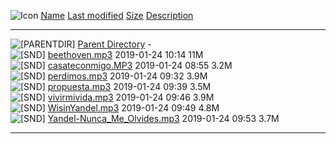 <img src="/icons/blank.gif" alt="Icon "> <a href="?C=N;O=D">Name</a>                        <a href="?C=M;O=A">Last modified</a>      <a href="?C=S;O=A">Size</a>  <a href="?C=D;O=A">Description</a><hr><img src="/icons/back.gif" alt="[PARENTDIR]"> <a href="/">Parent Directory</a>                                 -   
<img src="/icons/sound2.gif" alt="[SND]"> <a href="beethoven.mp3">beethoven.mp3</a>               2019-01-24 10:14   11M  
<img src="/icons/sound2.gif" alt="[SND]"> <a href="casateconmigo.MP3">casateconmigo.MP3</a>           2019-01-24 08:55  3.2M  
<img src="/icons/sound2.gif" alt="[SND]"> <a href="perdimos.mp3">perdimos.mp3</a>                2019-01-24 09:32  3.9M  
<img src="/icons/sound2.gif" alt="[SND]"> <a href="propuesta.mp3">propuesta.mp3</a>               2019-01-24 09:39  3.5M  
<img src="/icons/sound2.gif" alt="[SND]"> <a href="vivirmivida.mp3">vivirmivida.mp3</a>             2019-01-24 09:46  3.9M  
<img src="/icons/sound2.gif" alt="[SND]"> <a href="WisinYandel.mp3">WisinYandel.mp3</a>             2019-01-24 09:49  4.8M  
<img src="/icons/sound2.gif" alt="[SND]"> <a href="Yandel-Nunca_Me_Olvides.mp3">Yandel-Nunca_Me_Olvides.mp3</a> 2019-01-24 09:53  3.7M  
<hr>
